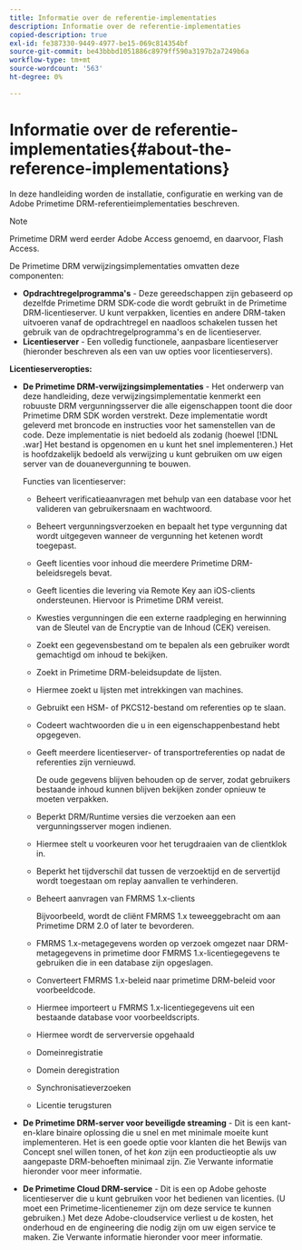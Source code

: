 ```yaml
---
title: Informatie over de referentie-implementaties
description: Informatie over de referentie-implementaties
copied-description: true
exl-id: fe387330-9449-4977-be15-069c814354bf
source-git-commit: be43bbbd1051886c8979ff590a3197b2a7249b6a
workflow-type: tm+mt
source-wordcount: '563'
ht-degree: 0%

---
```


# Informatie over de referentie-implementaties{#about-the-reference-implementations}

In deze handleiding worden de installatie, configuratie en werking van de Adobe Primetime DRM-referentieimplementaties beschreven.

>[!NOTE]
>
>Primetime DRM werd eerder Adobe Access genoemd, en daarvoor, Flash Access.

De Primetime DRM verwijzingsimplementaties omvatten deze componenten:

* **Opdrachtregelprogramma&#39;s** - Deze gereedschappen zijn gebaseerd op dezelfde Primetime DRM SDK-code die wordt gebruikt in de Primetime DRM-licentieserver. U kunt verpakken, licenties en andere DRM-taken uitvoeren vanaf de opdrachtregel en naadloos schakelen tussen het gebruik van de opdrachtregelprogramma&#39;s en de licentieserver.
* **Licentieserver** - Een volledig functionele, aanpasbare licentieserver (hieronder beschreven als een van uw opties voor licentieservers).

**Licentieserveropties:**

* **De Primetime DRM-verwijzingsimplementaties** - Het onderwerp van deze handleiding, deze verwijzingsimplementatie kenmerkt een robuuste DRM vergunningsserver die alle eigenschappen toont die door Primetime DRM SDK worden verstrekt. Deze implementatie wordt geleverd met broncode en instructies voor het samenstellen van de code. Deze implementatie is niet bedoeld als zodanig (hoewel [!DNL .war] Het bestand is opgenomen en u kunt het snel implementeren.) Het is hoofdzakelijk bedoeld als verwijzing u kunt gebruiken om uw eigen server van de douanevergunning te bouwen.

   Functies van licentieserver:

   * Beheert verificatieaanvragen met behulp van een database voor het valideren van gebruikersnaam en wachtwoord.
   * Beheert vergunningsverzoeken en bepaalt het type vergunning dat wordt uitgegeven wanneer de vergunning het ketenen wordt toegepast.
   * Geeft licenties voor inhoud die meerdere Primetime DRM-beleidsregels bevat.
   * Geeft licenties die levering via Remote Key aan iOS-clients ondersteunen. Hiervoor is Primetime DRM vereist.
   * Kwesties vergunningen die een externe raadpleging en herwinning van de Sleutel van de Encryptie van de Inhoud (CEK) vereisen.
   * Zoekt een gegevensbestand om te bepalen als een gebruiker wordt gemachtigd om inhoud te bekijken.
   * Zoekt in Primetime DRM-beleidsupdate de lijsten.
   * Hiermee zoekt u lijsten met intrekkingen van machines.
   * Gebruikt een HSM- of PKCS12-bestand om referenties op te slaan.
   * Codeert wachtwoorden die u in een eigenschappenbestand hebt opgegeven.
   * Geeft meerdere licentieserver- of transportreferenties op nadat de referenties zijn vernieuwd.

      De oude gegevens blijven behouden op de server, zodat gebruikers bestaande inhoud kunnen blijven bekijken zonder opnieuw te moeten verpakken.
   * Beperkt DRM/Runtime versies die verzoeken aan een vergunningsserver mogen indienen.
   * Hiermee stelt u voorkeuren voor het terugdraaien van de clientklok in.
   * Beperkt het tijdverschil dat tussen de verzoektijd en de servertijd wordt toegestaan om replay aanvallen te verhinderen.
   * Beheert aanvragen van FMRMS 1.x-clients

      Bijvoorbeeld, wordt de cliënt FMRMS 1.x teweeggebracht om aan Primetime DRM 2.0 of later te bevorderen.
   * FMRMS 1.x-metagegevens worden op verzoek omgezet naar DRM-metagegevens in primetime door FMRMS 1.x-licentiegegevens te gebruiken die in een database zijn opgeslagen.
   * Converteert FMRMS 1.x-beleid naar primetime DRM-beleid voor voorbeeldcode.
   * Hiermee importeert u FMRMS 1.x-licentiegegevens uit een bestaande database voor voorbeeldscripts.
   * Hiermee wordt de serverversie opgehaald
   * Domeinregistratie
   * Domein deregistration
   * Synchronisatieverzoeken
   * Licentie terugsturen

* **De Primetime DRM-server voor beveiligde streaming** - Dit is een kant-en-klare binaire oplossing die u snel en met minimale moeite kunt implementeren. Het is een goede optie voor klanten die het Bewijs van Concept snel willen tonen, of het *kon* zijn een productieoptie als uw aangepaste DRM-behoeften minimaal zijn. Zie Verwante informatie hieronder voor meer informatie.

* **De Primetime Cloud DRM-service** - Dit is een op Adobe gehoste licentieserver die u kunt gebruiken voor het bedienen van licenties. (U moet een Primetime-licentienemer zijn om deze service te kunnen gebruiken.) Met deze Adobe-cloudservice verliest u de kosten, het onderhoud en de engineering die nodig zijn om uw eigen service te maken. Zie Verwante informatie hieronder voor meer informatie.
